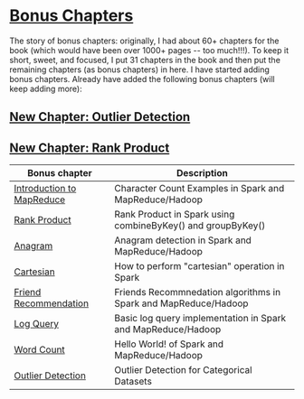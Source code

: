 [Bonus Chapters](https://github.com/mahmoudparsian/data-algorithms-book/tree/master/src/main/java/org/dataalgorithms/bonus)
================
The story of bonus chapters: originally, I had about 60+ chapters for the book (which would 
have been over 1000+ pages -- too much!!!). To keep it short, sweet, and focused, I put 31 
chapters in the book and then put the remaining chapters (as bonus chapters) in here.  I have 
started adding bonus chapters. Already have added the following bonus chapters (will keep adding more):


[New Chapter: Outlier Detection](https://github.com/mahmoudparsian/data-algorithms-book/tree/master/src/main/java/org/dataalgorithms/bonus/outlierdetection/spark)
--------------------------------

[New Chapter: Rank Product](https://github.com/mahmoudparsian/data-algorithms-book/tree/master/src/main/java/org/dataalgorithms/bonus/rankproduct)
--------------------------------


Bonus chapter                                                                                                                                           | Description
--------------------------------------------------------------------------------------------------------------------------------------------------------|---------------------------------------------------------------
[Introduction to MapReduce](https://github.com/mahmoudparsian/data-algorithms-book/tree/master/src/main/java/org/dataalgorithms/bonus/charcount)        | Character Count Examples in Spark and MapReduce/Hadoop
[Rank Product](https://github.com/mahmoudparsian/data-algorithms-book/tree/master/src/main/java/org/dataalgorithms/bonus/rankproduct)                   | Rank Product in Spark using combineByKey() and groupByKey()
[Anagram](https://github.com/mahmoudparsian/data-algorithms-book/tree/master/src/main/java/org/dataalgorithms/bonus/anagram)                            | Anagram detection in Spark and MapReduce/Hadoop
[Cartesian](https://github.com/mahmoudparsian/data-algorithms-book/tree/master/src/main/java/org/dataalgorithms/bonus/cartesian)                        | How to perform "cartesian" operation in Spark
[Friend Recommendation](https://github.com/mahmoudparsian/data-algorithms-book/tree/master/src/main/java/org/dataalgorithms/bonus/friendrecommendation) | Friends Recommnedation algorithms in Spark and MapReduce/Hadoop 
[Log Query](https://github.com/mahmoudparsian/data-algorithms-book/tree/master/src/main/java/org/dataalgorithms/bonus/logquery)                         | Basic log query implementation  in Spark and MapReduce/Hadoop  
[Word Count](https://github.com/mahmoudparsian/data-algorithms-book/tree/master/src/main/java/org/dataalgorithms/bonus/wordcount)                       | Hello World! of Spark and MapReduce/Hadoop   
[Outlier Detection](https://github.com/mahmoudparsian/data-algorithms-book/tree/master/src/main/java/org/dataalgorithms/bonus/outlierdetection/spark)   | Outlier Detection for Categorical Datasets




